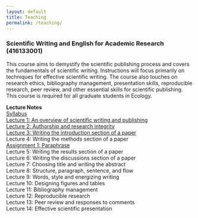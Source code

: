 ```yaml
---
layout: default
title: Teaching
permalink: /teaching/
---
```


### **Scientific Writing and English for Academic Research (416133001)**

This course aims to demystify the scientific publishing process and covers the fundamentals of scientific writing. Instructions will focus primarily on techniques for effective scientific writing. The course also touches on research ethics, bibliography management, presentation skills, reproducible research, peer review, and other essential skills for scientific publishing. This course is required for all graduate students in Ecology.

**Lecture Notes**\
[Syllabus](/files/course_materials/Syllabus.pdf)\
[Lecture 1: An overview of scientific writing and publishing](/files/course_materials/Lecture1_overview.pdf)\
[Lecture 2: Authorship and research integrity](/files/course_materials/Lecture2_authorship.pdf)\
[Lecture 3: Writing the introduction section of a paper](/files/course_materials/Lecture3_introduction.pdf)\
Lecture 4: Writing the methods section of a paper\
[Assignment 1: Paraphrase](/files/course_materials/Assignment1_paraphrase.pdf)\
Lecture 5: Writing the results section of a paper\
Lecture 6: Writing the discussions section of a paper\
Lecture 7: Choosing title and writing the abstract\
Lecture 8: Structure, paragraph, sentence, and flow\
Lecture 9: Words, style and energizing writing\
Lecture 10: Designing figures and tables\
Lecture 11: Bibliography management\
Lecture 12: Reproducible research\
Lecture 13: Peer review and responses to comments\
Lecture 14: Effective scientific presentation
